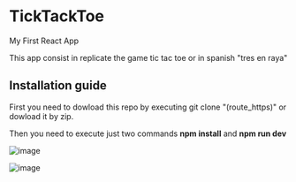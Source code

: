 # TickTackToe
My First React App

This app consist in replicate the game tic tac toe or in spanish "tres en raya"

## Installation guide

First you need to dowload this repo by executing git clone "(route_https)" or dowload it by zip.

Then you need to execute just two commands <strong>npm install</strong> and <strong>npm run dev</strong>

![image](https://github.com/user-attachments/assets/029151c9-0e62-4cb9-a3b7-8626c8e86fee)

![image](https://github.com/user-attachments/assets/7dd49205-de82-4e06-9626-475ec351ee16)
